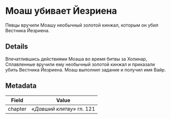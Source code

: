# Моаш убивает Йезриена
Певцы вручили Моашу необычный золотой кинжал, которым он убил Вестника Йезриена.

## Details
Впечатлившись действиями Моаша во время битвы за Холинар, Сплавленные вручили ему необычный золотой кинжал и приказали убить Вестника Йезриена. Моаш выполнил задание и получил имя Вайр.

## Metadata
| Field | Value |
| ----- | ----- |
| chapter | *«Давший клятву»* гл. 121 |
